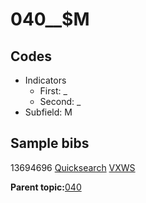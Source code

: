 # 040\_\_$M

## Codes

-   Indicators
    -   First: \_
    -   Second: \_
-   Subfield: M

## Sample bibs

13694696 [Quicksearch](https://search.library.yale.edu/catalog/13694696) [VXWS](http://prodorbis.library.yale.edu:7014/vxws/GetHoldingsService?bibId=13694696)

**Parent topic:**[040](../../tags/040/040.md)


